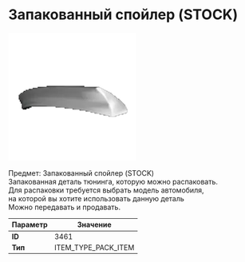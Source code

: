# Запакованный спойлер (STOCK)

![Item Image](../img/3461.webp?raw=true)

Предмет: Запакованный спойлер (STOCK)<br>Запакованная деталь тюнинга, которую можно распаковать.<br>Для распаковки требуется выбрать модель автомобиля,<br>на которой вы хотите использовать данную деталь<br>Можно передавать и продавать.


| Параметр | Значение |
|----------|----------|
| **ID** | 3461 |
| **Тип** | ITEM_TYPE_PACK_ITEM |

